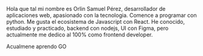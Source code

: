 Hola que tal mi nombre es Orlin Samuel Pérez,
desarrollador de aplicaciones web, apasionado con la tecnologia.
Comence a programar con python. Me gusta el ecosistema de 
Javascript con React. He conocido, estudiado y practicado, 
backend con nodejs, UI con Figma, pero actualmente me dedico
al 100% como frontend developer.

Acualmene aprendo GO 

<!---
OrlinSamuelPerez/OrlinSamuelPerez is a ✨ special ✨ repository because its `README.md` (this file) appears on your GitHub profile.
You can click the Preview link to take a look at your changes.
--->
